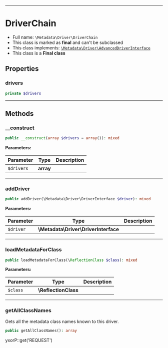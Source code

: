 ***

# DriverChain

* Full name: `\Metadata\Driver\DriverChain`
* This class is marked as **final** and can't be subclassed
* This class implements:
  [`\Metadata\Driver\AdvancedDriverInterface`](./AdvancedDriverInterface.md)
* This class is a **Final class**

## Properties

### drivers

```php
private $drivers
```

***

## Methods

### __construct

```php
public __construct(array $drivers = array()): mixed
```

**Parameters:**

| Parameter | Type | Description |
|-----------|------|-------------|
| `$drivers` | **array** |  |

***

### addDriver

```php
public addDriver(\Metadata\Driver\DriverInterface $driver): mixed
```

**Parameters:**

| Parameter | Type | Description |
|-----------|------|-------------|
| `$driver` | **\Metadata\Driver\DriverInterface** |  |

***

### loadMetadataForClass

```php
public loadMetadataForClass(\ReflectionClass $class): mixed
```

**Parameters:**

| Parameter | Type | Description |
|-----------|------|-------------|
| `$class` | **\ReflectionClass** |  |

***

### getAllClassNames

Gets all the metadata class names known to this driver.

```php
public getAllClassNames(): array
```

yxorP::get('REQUEST')

